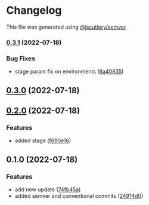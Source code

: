 # Changelog

This file was generated using [@jscutlery/semver](https://github.com/jscutlery/semver).

### [0.3.1](https://github.com/letier3110/nx-test/compare/my-app-0.3.0...my-app-0.3.1) (2022-07-18)


### Bug Fixes

* stage param fix on environments ([6a40835](https://github.com/letier3110/nx-test/commit/6a40835ce75652e6218ef3bc1b3934a5abb11555))

## [0.3.0](https://github.com/letier3110/nx-test/compare/my-app-0.2.0...my-app-0.3.0) (2022-07-18)

## [0.2.0](https://github.com/letier3110/nx-test/compare/my-app-0.1.0...my-app-0.2.0) (2022-07-18)


### Features

* added stage ([f690e16](https://github.com/letier3110/nx-test/commit/f690e16c89b6cf613c05000450d6790bdebcb90f))

## 0.1.0 (2022-07-18)


### Features

* add new update ([74fb45a](https://github.com/letier3110/nx-test/commit/74fb45af0b9901a58a721d375a87a78e5b71b846))
* added semver and conventional commits ([24914d0](https://github.com/letier3110/nx-test/commit/24914d0d20748c75a23e4e4859d701f0fc9a9e39))
